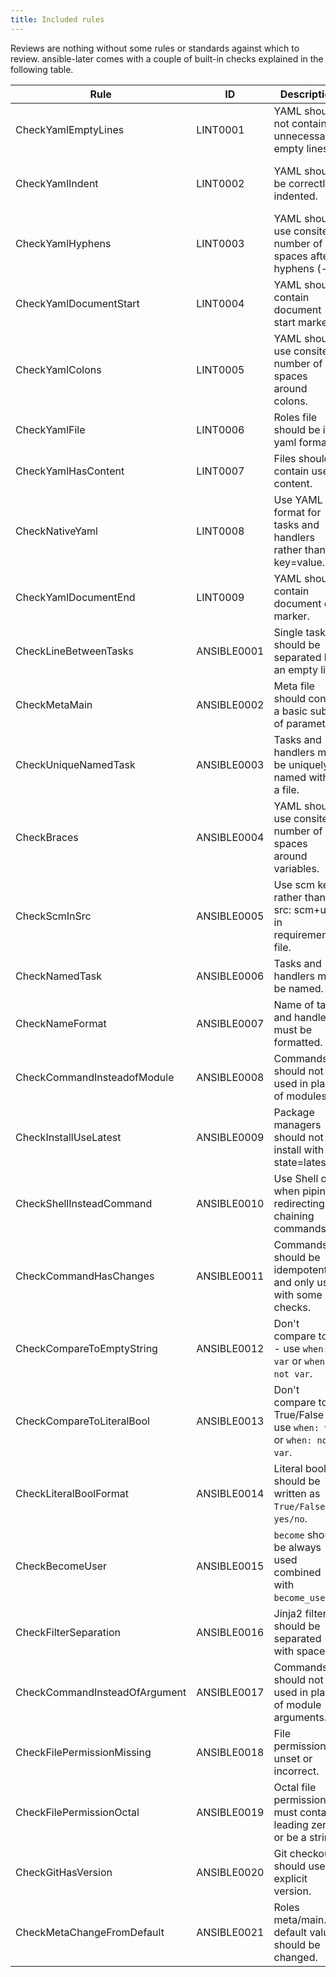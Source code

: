 ```yaml
---
title: Included rules
---
```


Reviews are nothing without some rules or standards against which to review. ansible-later comes with a couple of built-in checks explained in the following table.

| Rule                          | ID          | Description                                                       | Parameter                                                            |
| ----------------------------- | ----------- | ----------------------------------------------------------------- | -------------------------------------------------------------------- |
| CheckYamlEmptyLines           | LINT0001    | YAML should not contain unnecessarily empty lines.                | {max: 1, max-start: 0, max-end: 1}                                   |
| CheckYamlIndent               | LINT0002    | YAML should be correctly indented.                                | {spaces: 2, check-multi-line-strings: false, indent-sequences: true} |
| CheckYamlHyphens              | LINT0003    | YAML should use consitent number of spaces after hyphens (-).     | {max-spaces-after: 1}                                                |
| CheckYamlDocumentStart        | LINT0004    | YAML should contain document start marker.                        | {document-start: {present: true}}                                    |
| CheckYamlColons               | LINT0005    | YAML should use consitent number of spaces around colons.         | {colons: {max-spaces-before: 0, max-spaces-after: 1}}                |
| CheckYamlFile                 | LINT0006    | Roles file should be in yaml format.                              |                                                                      |
| CheckYamlHasContent           | LINT0007    | Files should contain useful content.                              |                                                                      |
| CheckNativeYaml               | LINT0008    | Use YAML format for tasks and handlers rather than key=value.     |                                                                      |
| CheckYamlDocumentEnd          | LINT0009    | YAML should contain document end marker.                          | {document-end: {present: true}}                                      |
| CheckLineBetweenTasks         | ANSIBLE0001 | Single tasks should be separated by an empty line.                |                                                                      |
| CheckMetaMain                 | ANSIBLE0002 | Meta file should contain a basic subset of parameters.            | author, description, min_ansible_version, platforms, dependencies    |
| CheckUniqueNamedTask          | ANSIBLE0003 | Tasks and handlers must be uniquely named within a file.          |                                                                      |
| CheckBraces                   | ANSIBLE0004 | YAML should use consitent number of spaces around variables.      |                                                                      |
| CheckScmInSrc                 | ANSIBLE0005 | Use scm key rather than src: scm+url in requirements file.        |                                                                      |
| CheckNamedTask                | ANSIBLE0006 | Tasks and handlers must be named.                                 | excludes: meta, debug, include\_\*, import\_\*, block                |
| CheckNameFormat               | ANSIBLE0007 | Name of tasks and handlers must be formatted.                     | formats: first letter capital                                        |
| CheckCommandInsteadofModule   | ANSIBLE0008 | Commands should not be used in place of modules.                  |                                                                      |
| CheckInstallUseLatest         | ANSIBLE0009 | Package managers should not install with state=latest.            |                                                                      |
| CheckShellInsteadCommand      | ANSIBLE0010 | Use Shell only when piping, redirecting or chaining commands.     |                                                                      |
| CheckCommandHasChanges        | ANSIBLE0011 | Commands should be idempotent and only used with some checks.     |                                                                      |
| CheckCompareToEmptyString     | ANSIBLE0012 | Don't compare to "" - use `when: var` or `when: not var`.         |                                                                      |
| CheckCompareToLiteralBool     | ANSIBLE0013 | Don't compare to True/False - use `when: var` or `when: not var`. |                                                                      |
| CheckLiteralBoolFormat        | ANSIBLE0014 | Literal bools should be written as `True/False` or `yes/no`.      | forbidden values are `true false TRUE FALSE Yes No YES NO`           |
| CheckBecomeUser               | ANSIBLE0015 | `become` should be always used combined with `become_user`.       |                                                                      |
| CheckFilterSeparation         | ANSIBLE0016 | Jinja2 filters should be separated with spaces.                   |                                                                      |
| CheckCommandInsteadOfArgument | ANSIBLE0017 | Commands should not be used in place of module arguments.         |                                                                      |
| CheckFilePermissionMissing    | ANSIBLE0018 | File permissions unset or incorrect.                              |                                                                      |
| CheckFilePermissionOctal      | ANSIBLE0019 | Octal file permissions must contain leading zero or be a string.  |                                                                      |
| CheckGitHasVersion            | ANSIBLE0020 | Git checkouts should use explicit version.                        |                                                                      |
| CheckMetaChangeFromDefault    | ANSIBLE0021 | Roles meta/main.yml default values should be changed.             |                                                                      |

